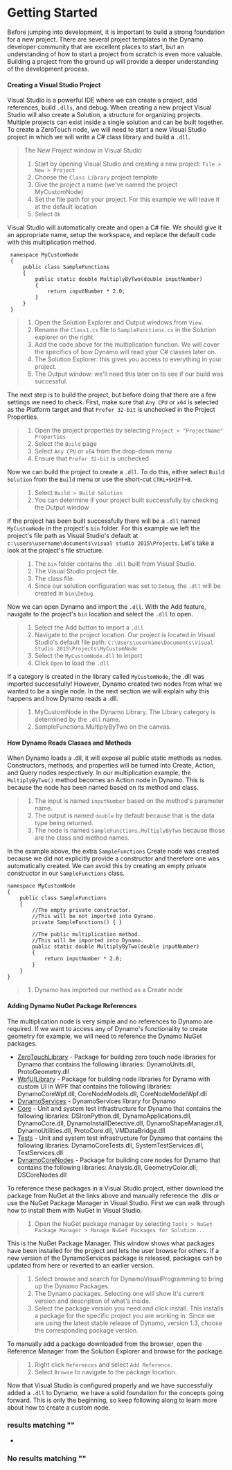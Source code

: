# Getting Started

Before jumping into development, it is important to build a strong foundation for a new project. There are several project templates in the Dynamo developer community that are excellent places to start, but an understanding of how to start a project from scratch is even more valuable. Building a project from the ground up will provide a deeper understanding of the development process.

#### Creating a Visual Studio Project <a href="#creating-a-visual-studio-project" id="creating-a-visual-studio-project"></a>

Visual Studio is a powerful IDE where we can create a project, add references, build `.dlls`, and debug. When creating a new project Visual Studio will also create a Solution, a structure for organizing projects. Multiple projects can exist inside a single solution and can be built together. To create a ZeroTouch node, we will need to start a new Visual Studio project in which we will write a C# class library and build a `.dll`.

> The New Project window in Visual Studio
>
> 1. Start by opening Visual Studio and creating a new project: `File > New > Project`
> 2. Choose the `Class Library` project template
> 3. Give the project a name (we've named the project MyCustomNode)
> 4. Set the file path for your project. For this example we will leave it at the default location
> 5. Select `Ok`

Visual Studio will automatically create and open a C# file. We should give it an appropriate name, setup the workspace, and replace the default code with this multiplication method.

```
 namespace MyCustomNode
 {
     public class SampleFunctions
     {
         public static double MultiplyByTwo(double inputNumber)
         {
             return inputNumber * 2.0;
         }
     }
 }
```

> 1. Open the Solution Explorer and Output windows from `View`.
> 2. Rename the `Class1.cs` file to `SampleFunctions.cs` in the Solution explorer on the right.
> 3. Add the code above for the multiplication function. We will cover the specifics of how Dynamo will read your C# classes later on.
> 4. The Solution Explorer: this gives you access to everything in your project.
> 5. The Output window: we'll need this later on to see if our build was successful.

The next step is to build the project, but before doing that there are a few settings we need to check. First, make sure that `Any CPU` or `x64` is selected as the Platform target and that `Prefer 32-bit` is unchecked in the Project Properties.

> 1. Open the project properties by selecting `Project > "ProjectName" Properties`
> 2. Select the `Build` page
> 3. Select `Any CPU` or `x64` from the drop-down menu
> 4. Ensure that `Prefer 32-bit` is unchecked

Now we can build the project to create a `.dll`. To do this, either select `Build Solution` from the `Build` menu or use the short-cut `CTRL+SHIFT+B`.

> 1. Select `Build > Build Solution`
> 2. You can determine if your project built successfully by checking the Output window

If the project has been built successfully there will be a `.dll` named `MyCustomNode` in the project's `bin` folder. For this example we left the project's file path as Visual Studio's default at `c:\users\username\documents\visual studio 2015\Projects`. Let's take a look at the project's file structure.

> 1. The `bin` folder contains the `.dll` built from Visual Studio.
> 2. The Visual Studio project file.
> 3. The class file.
> 4. Since our solution configuration was set to `Debug`, the `.dll` will be created in `bin\Debug`.

Now we can open Dynamo and import the `.dll`. With the Add feature, navigate to the project's `bin` location and select the `.dll` to open.

> 1. Select the Add button to import a `.dll`
> 2. Navigate to the project location. Our project is located in Visual Studio's default file path: `C:\Users\username\Documents\Visual Studio 2015\Projects\MyCustomNode`
> 3. Select the `MyCustomNode.dll` to import
> 4. Click `Open` to load the `.dll`

If a category is created in the library called `MyCustomNode`, the .dll was imported successfully! However, Dynamo created two nodes from what we wanted to be a single node. In the next section we will explain why this happens and how Dynamo reads a .dll.

> 1. MyCustomNode in the Dynamo Library. The Library category is determined by the `.dll` name.
> 2. SampleFunctions.MultiplyByTwo on the canvas.

#### How Dynamo Reads Classes and Methods <a href="#how-dynamo-reads-classes-and-methods" id="how-dynamo-reads-classes-and-methods"></a>

When Dynamo loads a .dll, it will expose all public static methods as nodes. Constructors, methods, and properties will be turned into Create, Action, and Query nodes respectively. In our multiplication example, the `MultiplyByTwo()` method becomes an Action node in Dynamo. This is because the node has been named based on its method and class.

> 1. The input is named `inputNumber` based on the method's parameter name.
> 2. The output is named `double` by default because that is the data type being returned.
> 3. The node is named `SampleFunctions.MultiplyByTwo` because those are the class and method names.

In the example above, the extra `SampleFunctions` Create node was created because we did not explicitly provide a constructor and therefore one was automatically created. We can avoid this by creating an empty private constructor in our `SampleFunctions` class.

```
namespace MyCustomNode
{
    public class SampleFunctions
    {
        //The empty private constructor.
        //This will be not imported into Dynamo.
        private SampleFunctions() { }

        //The public multiplication method. 
        //This will be imported into Dynamo.
        public static double MultiplyByTwo(double inputNumber)
        {
            return inputNumber * 2.0;
        }
    }
}
```

> 1. Dynamo has imported our method as a Create node

#### Adding Dynamo NuGet Package References <a href="#adding-dynamo-nuget-package-references" id="adding-dynamo-nuget-package-references"></a>

The multiplication node is very simple and no references to Dynamo are required. If we want to access any of Dynamo's functionality to create geometry for example, we will need to reference the Dynamo NuGet packages.

* [ZeroTouchLibrary](https://www.nuget.org/packages/DynamoVisualProgramming.ZeroTouchLibrary/2.0.0-beta3026) - Package for building zero touch node libraries for Dynamo that contains the following libraries: DynamoUnits.dll, ProtoGeometry.dll
* [WpfUILibrary](https://www.nuget.org/packages/DynamoVisualProgramming.WpfUILibrary/2.0.0-beta3026) - Package for building node libraries for Dynamo with custom UI in WPF that contains the following libraries: DynamoCoreWpf.dll, CoreNodeModels.dll, CoreNodeModelWpf.dll
* [DynamoServices](https://www.nuget.org/packages/DynamoVisualProgramming.WpfUILibrary/2.0.0-beta3026) - DynamoServices library for Dynamo
* [Core](https://www.nuget.org/packages/DynamoVisualProgramming.Core/2.0.0-beta3026) - Unit and system test infrastructure for Dynamo that contains the following libraries: DSIronPython.dll, DynamoApplications.dll, DynamoCore.dll, DynamoInstallDetective.dll, DynamoShapeManager.dll, DynamoUtilities.dll, ProtoCore.dll, VMDataBridge.dll
* [Tests](https://www.nuget.org/packages/DynamoVisualProgramming.Tests/2.0.0-beta3026) - Unit and system test infrastructure for Dynamo that contains the following libraries: DynamoCoreTests.dll, SystemTestServices.dll, TestServices.dll
* [DynamoCoreNodes](https://www.nuget.org/packages/DynamoVisualProgramming.DynamoCoreNodes/2.0.0-beta3026) - Package for building core nodes for Dynamo that contains the following libraries: Analysis.dll, GeometryColor.dll, DSCoreNodes.dll

To reference these packages in a Visual Studio project, either download the package from NuGet at the links above and manually reference the .dlls or use the NuGet Package Manager in Visual Studio. First we can walk through how to install them with NuGet in Visual Studio.

> 1. Open the NuGet package manager by selecting `Tools > NuGet Package Manager > Manage NuGet Packages for Solution...`

This is the NuGet Package Manager. This window shows what packages have been installed for the project and lets the user browse for others. If a new version of the DynamoServices package is released, packages can be updated from here or reverted to an earlier version.

> 1. Select browse and search for DynamoVisualProgramming to bring up the Dynamo Packages.
> 2. The Dynamo packages. Selecting one will show it's current version and description of what's inside.
> 3. Select the package version you need and click install. This installs a package for the specific project you are working in. Since we are using the latest stable release of Dynamo, version 1.3, choose the corresponding package version.

To manually add a package downloaded from the browser, open the Reference Manager from the Solution Explorer and browse for the package.

> 1. Right click `References` and select `Add Reference`.
> 2. Select `Browse` to navigate to the package location.

Now that Visual Studio is configured properly and we have successfully added a `.dll` to Dynamo, we have a solid foundation for the concepts going forward. This is only the beginning, so keep following along to learn more about how to create a custom node.

### results matching ""

*

### No results matching ""
